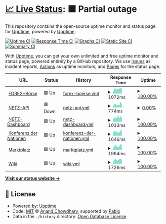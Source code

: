 # [📈 Live Status](https://status.mn-netz.de): <!--live status--> **🟧 Partial outage**

This repository contains the open-source uptime monitor and status page for [Upptime](https://upptime.js.org), powered by [Upptime](https://github.com/upptime/upptime).

[![Uptime CI](https://github.com/tinsever/upptime-mn/workflows/Uptime%20CI/badge.svg)](https://github.com/tinsever/upptime-mn/actions?query=workflow%3A%22Uptime+CI%22)
[![Response Time CI](https://github.com/tinsever/upptime-mn/workflows/Response%20Time%20CI/badge.svg)](https://github.com/tinsever/upptime-mn/actions?query=workflow%3A%22Response+Time+CI%22)
[![Graphs CI](https://github.com/tinsever/upptime-mn/workflows/Graphs%20CI/badge.svg)](https://github.com/tinsever/upptime-mn/actions?query=workflow%3A%22Graphs+CI%22)
[![Static Site CI](https://github.com/tinsever/upptime-mn/workflows/Static%20Site%20CI/badge.svg)](https://github.com/tinsever/upptime-mn/actions?query=workflow%3A%22Static+Site+CI%22)
[![Summary CI](https://github.com/tinsever/upptime-mn/workflows/Summary%20CI/badge.svg)](https://github.com/tinsever/upptime-mn/actions?query=workflow%3A%22Summary+CI%22)

With [Upptime](https://upptime.js.org), you can get your own unlimited and free uptime monitor and status page, powered entirely by a GitHub repository. We use [Issues](https://github.com/upptime/upptime/issues) as incident reports, [Actions](https://github.com/tinsever/upptime-mn/actions) as uptime monitors, and [Pages](https://status.mn-netz.de) for the status page.

<!--start: status pages-->
<!-- This summary is generated by Upptime (https://github.com/upptime/upptime) -->
<!-- Do not edit this manually, your changes will be overwritten -->
<!-- prettier-ignore -->
| URL | Status | History | Response Time | Uptime |
| --- | ------ | ------- | ------------- | ------ |
| <img alt="" src="https://icons.duckduckgo.com/ip3/fin.mn-netz.de.ico" height="13"> [FOREX-Börse](https://fin.mn-netz.de) | 🟩 Up | [forex-boerse.yml](https://github.com/tinsever/upptime-mn/commits/HEAD/history/forex-boerse.yml) | <details><summary><img alt="Response time graph" src="./graphs/forex-boerse/response-time-week.png" height="20"> 1072ms</summary><br><a href="https://status.mn-netz.de/history/forex-boerse"><img alt="Response time 980" src="https://img.shields.io/endpoint?url=https%3A%2F%2Fraw.githubusercontent.com%2Ftinsever%2Fupptime-mn%2FHEAD%2Fapi%2Fforex-boerse%2Fresponse-time.json"></a><br><a href="https://status.mn-netz.de/history/forex-boerse"><img alt="24-hour response time 1104" src="https://img.shields.io/endpoint?url=https%3A%2F%2Fraw.githubusercontent.com%2Ftinsever%2Fupptime-mn%2FHEAD%2Fapi%2Fforex-boerse%2Fresponse-time-day.json"></a><br><a href="https://status.mn-netz.de/history/forex-boerse"><img alt="7-day response time 1072" src="https://img.shields.io/endpoint?url=https%3A%2F%2Fraw.githubusercontent.com%2Ftinsever%2Fupptime-mn%2FHEAD%2Fapi%2Fforex-boerse%2Fresponse-time-week.json"></a><br><a href="https://status.mn-netz.de/history/forex-boerse"><img alt="30-day response time 940" src="https://img.shields.io/endpoint?url=https%3A%2F%2Fraw.githubusercontent.com%2Ftinsever%2Fupptime-mn%2FHEAD%2Fapi%2Fforex-boerse%2Fresponse-time-month.json"></a><br><a href="https://status.mn-netz.de/history/forex-boerse"><img alt="1-year response time 980" src="https://img.shields.io/endpoint?url=https%3A%2F%2Fraw.githubusercontent.com%2Ftinsever%2Fupptime-mn%2FHEAD%2Fapi%2Fforex-boerse%2Fresponse-time-year.json"></a></details> | <details><summary><a href="https://status.mn-netz.de/history/forex-boerse">100.00%</a></summary><a href="https://status.mn-netz.de/history/forex-boerse"><img alt="All-time uptime 99.84%" src="https://img.shields.io/endpoint?url=https%3A%2F%2Fraw.githubusercontent.com%2Ftinsever%2Fupptime-mn%2FHEAD%2Fapi%2Fforex-boerse%2Fuptime.json"></a><br><a href="https://status.mn-netz.de/history/forex-boerse"><img alt="24-hour uptime 100.00%" src="https://img.shields.io/endpoint?url=https%3A%2F%2Fraw.githubusercontent.com%2Ftinsever%2Fupptime-mn%2FHEAD%2Fapi%2Fforex-boerse%2Fuptime-day.json"></a><br><a href="https://status.mn-netz.de/history/forex-boerse"><img alt="7-day uptime 100.00%" src="https://img.shields.io/endpoint?url=https%3A%2F%2Fraw.githubusercontent.com%2Ftinsever%2Fupptime-mn%2FHEAD%2Fapi%2Fforex-boerse%2Fuptime-week.json"></a><br><a href="https://status.mn-netz.de/history/forex-boerse"><img alt="30-day uptime 100.00%" src="https://img.shields.io/endpoint?url=https%3A%2F%2Fraw.githubusercontent.com%2Ftinsever%2Fupptime-mn%2FHEAD%2Fapi%2Fforex-boerse%2Fuptime-month.json"></a><br><a href="https://status.mn-netz.de/history/forex-boerse"><img alt="1-year uptime 99.84%" src="https://img.shields.io/endpoint?url=https%3A%2F%2Fraw.githubusercontent.com%2Ftinsever%2Fupptime-mn%2FHEAD%2Fapi%2Fforex-boerse%2Fuptime-year.json"></a></details>
| <img alt="" src="https://icons.duckduckgo.com/ip3/api.mn-netz.de.ico" height="13"> [NETZ-API](https://api.mn-netz.de) | 🟥 Down | [netz-api.yml](https://github.com/tinsever/upptime-mn/commits/HEAD/history/netz-api.yml) | <details><summary><img alt="Response time graph" src="./graphs/netz-api/response-time-week.png" height="20"> 774ms</summary><br><a href="https://status.mn-netz.de/history/netz-api"><img alt="Response time 743" src="https://img.shields.io/endpoint?url=https%3A%2F%2Fraw.githubusercontent.com%2Ftinsever%2Fupptime-mn%2FHEAD%2Fapi%2Fnetz-api%2Fresponse-time.json"></a><br><a href="https://status.mn-netz.de/history/netz-api"><img alt="24-hour response time 730" src="https://img.shields.io/endpoint?url=https%3A%2F%2Fraw.githubusercontent.com%2Ftinsever%2Fupptime-mn%2FHEAD%2Fapi%2Fnetz-api%2Fresponse-time-day.json"></a><br><a href="https://status.mn-netz.de/history/netz-api"><img alt="7-day response time 774" src="https://img.shields.io/endpoint?url=https%3A%2F%2Fraw.githubusercontent.com%2Ftinsever%2Fupptime-mn%2FHEAD%2Fapi%2Fnetz-api%2Fresponse-time-week.json"></a><br><a href="https://status.mn-netz.de/history/netz-api"><img alt="30-day response time 710" src="https://img.shields.io/endpoint?url=https%3A%2F%2Fraw.githubusercontent.com%2Ftinsever%2Fupptime-mn%2FHEAD%2Fapi%2Fnetz-api%2Fresponse-time-month.json"></a><br><a href="https://status.mn-netz.de/history/netz-api"><img alt="1-year response time 743" src="https://img.shields.io/endpoint?url=https%3A%2F%2Fraw.githubusercontent.com%2Ftinsever%2Fupptime-mn%2FHEAD%2Fapi%2Fnetz-api%2Fresponse-time-year.json"></a></details> | <details><summary><a href="https://status.mn-netz.de/history/netz-api">0.00%</a></summary><a href="https://status.mn-netz.de/history/netz-api"><img alt="All-time uptime 80.48%" src="https://img.shields.io/endpoint?url=https%3A%2F%2Fraw.githubusercontent.com%2Ftinsever%2Fupptime-mn%2FHEAD%2Fapi%2Fnetz-api%2Fuptime.json"></a><br><a href="https://status.mn-netz.de/history/netz-api"><img alt="24-hour uptime 0.00%" src="https://img.shields.io/endpoint?url=https%3A%2F%2Fraw.githubusercontent.com%2Ftinsever%2Fupptime-mn%2FHEAD%2Fapi%2Fnetz-api%2Fuptime-day.json"></a><br><a href="https://status.mn-netz.de/history/netz-api"><img alt="7-day uptime 0.00%" src="https://img.shields.io/endpoint?url=https%3A%2F%2Fraw.githubusercontent.com%2Ftinsever%2Fupptime-mn%2FHEAD%2Fapi%2Fnetz-api%2Fuptime-week.json"></a><br><a href="https://status.mn-netz.de/history/netz-api"><img alt="30-day uptime 46.77%" src="https://img.shields.io/endpoint?url=https%3A%2F%2Fraw.githubusercontent.com%2Ftinsever%2Fupptime-mn%2FHEAD%2Fapi%2Fnetz-api%2Fuptime-month.json"></a><br><a href="https://status.mn-netz.de/history/netz-api"><img alt="1-year uptime 80.48%" src="https://img.shields.io/endpoint?url=https%3A%2F%2Fraw.githubusercontent.com%2Ftinsever%2Fupptime-mn%2FHEAD%2Fapi%2Fnetz-api%2Fuptime-year.json"></a></details>
| <img alt="" src="https://icons.duckduckgo.com/ip3/dash.mn-netz.de.ico" height="13"> [NETZ-Dashboard](https://dash.mn-netz.de) | 🟩 Up | [netz-dashboard.yml](https://github.com/tinsever/upptime-mn/commits/HEAD/history/netz-dashboard.yml) | <details><summary><img alt="Response time graph" src="./graphs/netz-dashboard/response-time-week.png" height="20"> 1013ms</summary><br><a href="https://status.mn-netz.de/history/netz-dashboard"><img alt="Response time 1028" src="https://img.shields.io/endpoint?url=https%3A%2F%2Fraw.githubusercontent.com%2Ftinsever%2Fupptime-mn%2FHEAD%2Fapi%2Fnetz-dashboard%2Fresponse-time.json"></a><br><a href="https://status.mn-netz.de/history/netz-dashboard"><img alt="24-hour response time 1126" src="https://img.shields.io/endpoint?url=https%3A%2F%2Fraw.githubusercontent.com%2Ftinsever%2Fupptime-mn%2FHEAD%2Fapi%2Fnetz-dashboard%2Fresponse-time-day.json"></a><br><a href="https://status.mn-netz.de/history/netz-dashboard"><img alt="7-day response time 1013" src="https://img.shields.io/endpoint?url=https%3A%2F%2Fraw.githubusercontent.com%2Ftinsever%2Fupptime-mn%2FHEAD%2Fapi%2Fnetz-dashboard%2Fresponse-time-week.json"></a><br><a href="https://status.mn-netz.de/history/netz-dashboard"><img alt="30-day response time 1122" src="https://img.shields.io/endpoint?url=https%3A%2F%2Fraw.githubusercontent.com%2Ftinsever%2Fupptime-mn%2FHEAD%2Fapi%2Fnetz-dashboard%2Fresponse-time-month.json"></a><br><a href="https://status.mn-netz.de/history/netz-dashboard"><img alt="1-year response time 1028" src="https://img.shields.io/endpoint?url=https%3A%2F%2Fraw.githubusercontent.com%2Ftinsever%2Fupptime-mn%2FHEAD%2Fapi%2Fnetz-dashboard%2Fresponse-time-year.json"></a></details> | <details><summary><a href="https://status.mn-netz.de/history/netz-dashboard">100.00%</a></summary><a href="https://status.mn-netz.de/history/netz-dashboard"><img alt="All-time uptime 99.84%" src="https://img.shields.io/endpoint?url=https%3A%2F%2Fraw.githubusercontent.com%2Ftinsever%2Fupptime-mn%2FHEAD%2Fapi%2Fnetz-dashboard%2Fuptime.json"></a><br><a href="https://status.mn-netz.de/history/netz-dashboard"><img alt="24-hour uptime 100.00%" src="https://img.shields.io/endpoint?url=https%3A%2F%2Fraw.githubusercontent.com%2Ftinsever%2Fupptime-mn%2FHEAD%2Fapi%2Fnetz-dashboard%2Fuptime-day.json"></a><br><a href="https://status.mn-netz.de/history/netz-dashboard"><img alt="7-day uptime 100.00%" src="https://img.shields.io/endpoint?url=https%3A%2F%2Fraw.githubusercontent.com%2Ftinsever%2Fupptime-mn%2FHEAD%2Fapi%2Fnetz-dashboard%2Fuptime-week.json"></a><br><a href="https://status.mn-netz.de/history/netz-dashboard"><img alt="30-day uptime 100.00%" src="https://img.shields.io/endpoint?url=https%3A%2F%2Fraw.githubusercontent.com%2Ftinsever%2Fupptime-mn%2FHEAD%2Fapi%2Fnetz-dashboard%2Fuptime-month.json"></a><br><a href="https://status.mn-netz.de/history/netz-dashboard"><img alt="1-year uptime 99.84%" src="https://img.shields.io/endpoint?url=https%3A%2F%2Fraw.githubusercontent.com%2Ftinsever%2Fupptime-mn%2FHEAD%2Fapi%2Fnetz-dashboard%2Fuptime-year.json"></a></details>
| <img alt="" src="https://icons.duckduckgo.com/ip3/rdn.mn-netz.de.ico" height="13"> [Konferenz der Nationen](https://rdn.mn-netz.de) | 🟩 Up | [konferenz-der-nationen.yml](https://github.com/tinsever/upptime-mn/commits/HEAD/history/konferenz-der-nationen.yml) | <details><summary><img alt="Response time graph" src="./graphs/konferenz-der-nationen/response-time-week.png" height="20"> 1646ms</summary><br><a href="https://status.mn-netz.de/history/konferenz-der-nationen"><img alt="Response time 1761" src="https://img.shields.io/endpoint?url=https%3A%2F%2Fraw.githubusercontent.com%2Ftinsever%2Fupptime-mn%2FHEAD%2Fapi%2Fkonferenz-der-nationen%2Fresponse-time.json"></a><br><a href="https://status.mn-netz.de/history/konferenz-der-nationen"><img alt="24-hour response time 1744" src="https://img.shields.io/endpoint?url=https%3A%2F%2Fraw.githubusercontent.com%2Ftinsever%2Fupptime-mn%2FHEAD%2Fapi%2Fkonferenz-der-nationen%2Fresponse-time-day.json"></a><br><a href="https://status.mn-netz.de/history/konferenz-der-nationen"><img alt="7-day response time 1646" src="https://img.shields.io/endpoint?url=https%3A%2F%2Fraw.githubusercontent.com%2Ftinsever%2Fupptime-mn%2FHEAD%2Fapi%2Fkonferenz-der-nationen%2Fresponse-time-week.json"></a><br><a href="https://status.mn-netz.de/history/konferenz-der-nationen"><img alt="30-day response time 1627" src="https://img.shields.io/endpoint?url=https%3A%2F%2Fraw.githubusercontent.com%2Ftinsever%2Fupptime-mn%2FHEAD%2Fapi%2Fkonferenz-der-nationen%2Fresponse-time-month.json"></a><br><a href="https://status.mn-netz.de/history/konferenz-der-nationen"><img alt="1-year response time 1761" src="https://img.shields.io/endpoint?url=https%3A%2F%2Fraw.githubusercontent.com%2Ftinsever%2Fupptime-mn%2FHEAD%2Fapi%2Fkonferenz-der-nationen%2Fresponse-time-year.json"></a></details> | <details><summary><a href="https://status.mn-netz.de/history/konferenz-der-nationen">100.00%</a></summary><a href="https://status.mn-netz.de/history/konferenz-der-nationen"><img alt="All-time uptime 99.84%" src="https://img.shields.io/endpoint?url=https%3A%2F%2Fraw.githubusercontent.com%2Ftinsever%2Fupptime-mn%2FHEAD%2Fapi%2Fkonferenz-der-nationen%2Fuptime.json"></a><br><a href="https://status.mn-netz.de/history/konferenz-der-nationen"><img alt="24-hour uptime 100.00%" src="https://img.shields.io/endpoint?url=https%3A%2F%2Fraw.githubusercontent.com%2Ftinsever%2Fupptime-mn%2FHEAD%2Fapi%2Fkonferenz-der-nationen%2Fuptime-day.json"></a><br><a href="https://status.mn-netz.de/history/konferenz-der-nationen"><img alt="7-day uptime 100.00%" src="https://img.shields.io/endpoint?url=https%3A%2F%2Fraw.githubusercontent.com%2Ftinsever%2Fupptime-mn%2FHEAD%2Fapi%2Fkonferenz-der-nationen%2Fuptime-week.json"></a><br><a href="https://status.mn-netz.de/history/konferenz-der-nationen"><img alt="30-day uptime 100.00%" src="https://img.shields.io/endpoint?url=https%3A%2F%2Fraw.githubusercontent.com%2Ftinsever%2Fupptime-mn%2FHEAD%2Fapi%2Fkonferenz-der-nationen%2Fuptime-month.json"></a><br><a href="https://status.mn-netz.de/history/konferenz-der-nationen"><img alt="1-year uptime 99.84%" src="https://img.shields.io/endpoint?url=https%3A%2F%2Fraw.githubusercontent.com%2Ftinsever%2Fupptime-mn%2FHEAD%2Fapi%2Fkonferenz-der-nationen%2Fuptime-year.json"></a></details>
| <img alt="" src="https://icons.duckduckgo.com/ip3/mn-marktplatz.de.ico" height="13"> [Marktplatz](https://mn-marktplatz.de) | 🟩 Up | [marktplatz.yml](https://github.com/tinsever/upptime-mn/commits/HEAD/history/marktplatz.yml) | <details><summary><img alt="Response time graph" src="./graphs/marktplatz/response-time-week.png" height="20"> 1994ms</summary><br><a href="https://status.mn-netz.de/history/marktplatz"><img alt="Response time 1913" src="https://img.shields.io/endpoint?url=https%3A%2F%2Fraw.githubusercontent.com%2Ftinsever%2Fupptime-mn%2FHEAD%2Fapi%2Fmarktplatz%2Fresponse-time.json"></a><br><a href="https://status.mn-netz.de/history/marktplatz"><img alt="24-hour response time 2034" src="https://img.shields.io/endpoint?url=https%3A%2F%2Fraw.githubusercontent.com%2Ftinsever%2Fupptime-mn%2FHEAD%2Fapi%2Fmarktplatz%2Fresponse-time-day.json"></a><br><a href="https://status.mn-netz.de/history/marktplatz"><img alt="7-day response time 1994" src="https://img.shields.io/endpoint?url=https%3A%2F%2Fraw.githubusercontent.com%2Ftinsever%2Fupptime-mn%2FHEAD%2Fapi%2Fmarktplatz%2Fresponse-time-week.json"></a><br><a href="https://status.mn-netz.de/history/marktplatz"><img alt="30-day response time 1875" src="https://img.shields.io/endpoint?url=https%3A%2F%2Fraw.githubusercontent.com%2Ftinsever%2Fupptime-mn%2FHEAD%2Fapi%2Fmarktplatz%2Fresponse-time-month.json"></a><br><a href="https://status.mn-netz.de/history/marktplatz"><img alt="1-year response time 1913" src="https://img.shields.io/endpoint?url=https%3A%2F%2Fraw.githubusercontent.com%2Ftinsever%2Fupptime-mn%2FHEAD%2Fapi%2Fmarktplatz%2Fresponse-time-year.json"></a></details> | <details><summary><a href="https://status.mn-netz.de/history/marktplatz">100.00%</a></summary><a href="https://status.mn-netz.de/history/marktplatz"><img alt="All-time uptime 96.38%" src="https://img.shields.io/endpoint?url=https%3A%2F%2Fraw.githubusercontent.com%2Ftinsever%2Fupptime-mn%2FHEAD%2Fapi%2Fmarktplatz%2Fuptime.json"></a><br><a href="https://status.mn-netz.de/history/marktplatz"><img alt="24-hour uptime 100.00%" src="https://img.shields.io/endpoint?url=https%3A%2F%2Fraw.githubusercontent.com%2Ftinsever%2Fupptime-mn%2FHEAD%2Fapi%2Fmarktplatz%2Fuptime-day.json"></a><br><a href="https://status.mn-netz.de/history/marktplatz"><img alt="7-day uptime 100.00%" src="https://img.shields.io/endpoint?url=https%3A%2F%2Fraw.githubusercontent.com%2Ftinsever%2Fupptime-mn%2FHEAD%2Fapi%2Fmarktplatz%2Fuptime-week.json"></a><br><a href="https://status.mn-netz.de/history/marktplatz"><img alt="30-day uptime 100.00%" src="https://img.shields.io/endpoint?url=https%3A%2F%2Fraw.githubusercontent.com%2Ftinsever%2Fupptime-mn%2FHEAD%2Fapi%2Fmarktplatz%2Fuptime-month.json"></a><br><a href="https://status.mn-netz.de/history/marktplatz"><img alt="1-year uptime 96.38%" src="https://img.shields.io/endpoint?url=https%3A%2F%2Fraw.githubusercontent.com%2Ftinsever%2Fupptime-mn%2FHEAD%2Fapi%2Fmarktplatz%2Fuptime-year.json"></a></details>
| <img alt="" src="https://icons.duckduckgo.com/ip3/mn-wiki.de.ico" height="13"> [Wiki](https://mn-wiki.de) | 🟩 Up | [wiki.yml](https://github.com/tinsever/upptime-mn/commits/HEAD/history/wiki.yml) | <details><summary><img alt="Response time graph" src="./graphs/wiki/response-time-week.png" height="20"> 1726ms</summary><br><a href="https://status.mn-netz.de/history/wiki"><img alt="Response time 1890" src="https://img.shields.io/endpoint?url=https%3A%2F%2Fraw.githubusercontent.com%2Ftinsever%2Fupptime-mn%2FHEAD%2Fapi%2Fwiki%2Fresponse-time.json"></a><br><a href="https://status.mn-netz.de/history/wiki"><img alt="24-hour response time 1935" src="https://img.shields.io/endpoint?url=https%3A%2F%2Fraw.githubusercontent.com%2Ftinsever%2Fupptime-mn%2FHEAD%2Fapi%2Fwiki%2Fresponse-time-day.json"></a><br><a href="https://status.mn-netz.de/history/wiki"><img alt="7-day response time 1726" src="https://img.shields.io/endpoint?url=https%3A%2F%2Fraw.githubusercontent.com%2Ftinsever%2Fupptime-mn%2FHEAD%2Fapi%2Fwiki%2Fresponse-time-week.json"></a><br><a href="https://status.mn-netz.de/history/wiki"><img alt="30-day response time 1605" src="https://img.shields.io/endpoint?url=https%3A%2F%2Fraw.githubusercontent.com%2Ftinsever%2Fupptime-mn%2FHEAD%2Fapi%2Fwiki%2Fresponse-time-month.json"></a><br><a href="https://status.mn-netz.de/history/wiki"><img alt="1-year response time 1890" src="https://img.shields.io/endpoint?url=https%3A%2F%2Fraw.githubusercontent.com%2Ftinsever%2Fupptime-mn%2FHEAD%2Fapi%2Fwiki%2Fresponse-time-year.json"></a></details> | <details><summary><a href="https://status.mn-netz.de/history/wiki">100.00%</a></summary><a href="https://status.mn-netz.de/history/wiki"><img alt="All-time uptime 93.89%" src="https://img.shields.io/endpoint?url=https%3A%2F%2Fraw.githubusercontent.com%2Ftinsever%2Fupptime-mn%2FHEAD%2Fapi%2Fwiki%2Fuptime.json"></a><br><a href="https://status.mn-netz.de/history/wiki"><img alt="24-hour uptime 100.00%" src="https://img.shields.io/endpoint?url=https%3A%2F%2Fraw.githubusercontent.com%2Ftinsever%2Fupptime-mn%2FHEAD%2Fapi%2Fwiki%2Fuptime-day.json"></a><br><a href="https://status.mn-netz.de/history/wiki"><img alt="7-day uptime 100.00%" src="https://img.shields.io/endpoint?url=https%3A%2F%2Fraw.githubusercontent.com%2Ftinsever%2Fupptime-mn%2FHEAD%2Fapi%2Fwiki%2Fuptime-week.json"></a><br><a href="https://status.mn-netz.de/history/wiki"><img alt="30-day uptime 99.84%" src="https://img.shields.io/endpoint?url=https%3A%2F%2Fraw.githubusercontent.com%2Ftinsever%2Fupptime-mn%2FHEAD%2Fapi%2Fwiki%2Fuptime-month.json"></a><br><a href="https://status.mn-netz.de/history/wiki"><img alt="1-year uptime 93.89%" src="https://img.shields.io/endpoint?url=https%3A%2F%2Fraw.githubusercontent.com%2Ftinsever%2Fupptime-mn%2FHEAD%2Fapi%2Fwiki%2Fuptime-year.json"></a></details>

<!--end: status pages-->

[**Visit our status website →**](https://status.mn-netz.de)

## 📄 License

- Powered by: [Upptime](https://github.com/upptime/upptime)
- Code: [MIT](./LICENSE) © [Anand Chowdhary](https://anandchowdhary.com), supported by [Pabio](https://pabio.com)
- Data in the `./history` directory: [Open Database License](https://opendatacommons.org/licenses/odbl/1-0/)
